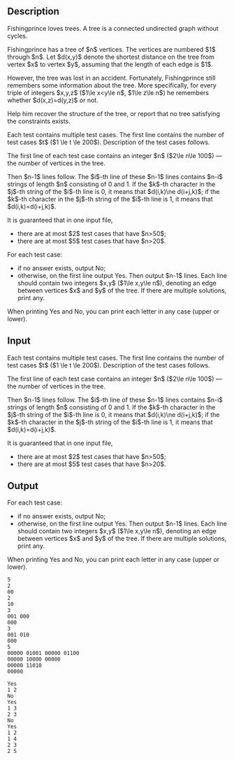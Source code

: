 ## Description

<div><p>Fishingprince loves trees. A tree is a connected undirected graph without cycles.</p><p>Fishingprince has a tree of $n$ vertices. The vertices are numbered $1$ through $n$. Let $d(x,y)$ denote the shortest distance on the tree from vertex $x$ to vertex $y$, assuming that the length of each edge is $1$.</p><p>However, the tree was lost in an accident. Fortunately, Fishingprince still remembers some information about the tree. More specifically, for every triple of integers $x,y,z$ ($1\le x&lt;y\le n$, $1\le z\le n$) he remembers whether $d(x,z)=d(y,z)$ or not.</p><p>Help him recover the structure of the tree, or report that no tree satisfying the constraints exists.</p></div><div class="input-specification"><p>Each test contains multiple test cases. The first line contains the number of test cases $t$ ($1 \le t \le 200$). Description of the test cases follows.</p><p>The first line of each test case contains an integer $n$ ($2\le n\le 100$) — the number of vertices in the tree.</p><p>Then $n-1$ lines follow. The $i$-th line of these $n-1$ lines contains $n-i$ strings of length $n$ consisting of <span class="tex-font-style-tt">0</span> and <span class="tex-font-style-tt">1</span>. If the $k$-th character in the $j$-th string of the $i$-th line is <span class="tex-font-style-tt">0</span>, it means that $d(i,k)\ne d(i+j,k)$; if the $k$-th character in the $j$-th string of the $i$-th line is <span class="tex-font-style-tt">1</span>, it means that $d(i,k)=d(i+j,k)$.</p><p>It is guaranteed that in one input file,</p><ul> <li> there are at most $2$ test cases that have $n&gt;50$; </li><li> there are at most $5$ test cases that have $n&gt;20$. </li></ul></div><div class="output-specification"><p>For each test case:</p><ul> <li> if no answer exists, output <span class="tex-font-style-tt">No</span>; </li><li> otherwise, on the first line output <span class="tex-font-style-tt">Yes</span>. Then output $n-1$ lines. Each line should contain two integers $x,y$ ($1\le x,y\le n$), denoting an edge between vertices $x$ and $y$ of the tree. If there are multiple solutions, print any. </li></ul><p>When printing <span class="tex-font-style-tt">Yes</span> and <span class="tex-font-style-tt">No</span>, you can print each letter in any case (upper or lower).</p></div>

## Input

<p>Each test contains multiple test cases. The first line contains the number of test cases $t$ ($1 \le t \le 200$). Description of the test cases follows.</p><p>The first line of each test case contains an integer $n$ ($2\le n\le 100$) — the number of vertices in the tree.</p><p>Then $n-1$ lines follow. The $i$-th line of these $n-1$ lines contains $n-i$ strings of length $n$ consisting of <span class="tex-font-style-tt">0</span> and <span class="tex-font-style-tt">1</span>. If the $k$-th character in the $j$-th string of the $i$-th line is <span class="tex-font-style-tt">0</span>, it means that $d(i,k)\ne d(i+j,k)$; if the $k$-th character in the $j$-th string of the $i$-th line is <span class="tex-font-style-tt">1</span>, it means that $d(i,k)=d(i+j,k)$.</p><p>It is guaranteed that in one input file,</p><ul> <li> there are at most $2$ test cases that have $n&gt;50$; </li><li> there are at most $5$ test cases that have $n&gt;20$. </li></ul>

## Output

<p>For each test case:</p><ul> <li> if no answer exists, output <span class="tex-font-style-tt">No</span>; </li><li> otherwise, on the first line output <span class="tex-font-style-tt">Yes</span>. Then output $n-1$ lines. Each line should contain two integers $x,y$ ($1\le x,y\le n$), denoting an edge between vertices $x$ and $y$ of the tree. If there are multiple solutions, print any. </li></ul><p>When printing <span class="tex-font-style-tt">Yes</span> and <span class="tex-font-style-tt">No</span>, you can print each letter in any case (upper or lower).</p>





```input1|2,3,6,7,8,12,13,14,15,16
5
2
00
2
10
3
001 000
000
3
001 010
000
5
00000 01001 00000 01100
00000 10000 00000
00000 11010
00000
```




```output1
Yes
1 2
No
Yes
1 3
2 3
No
Yes
1 2
1 4
2 3
2 5
```


